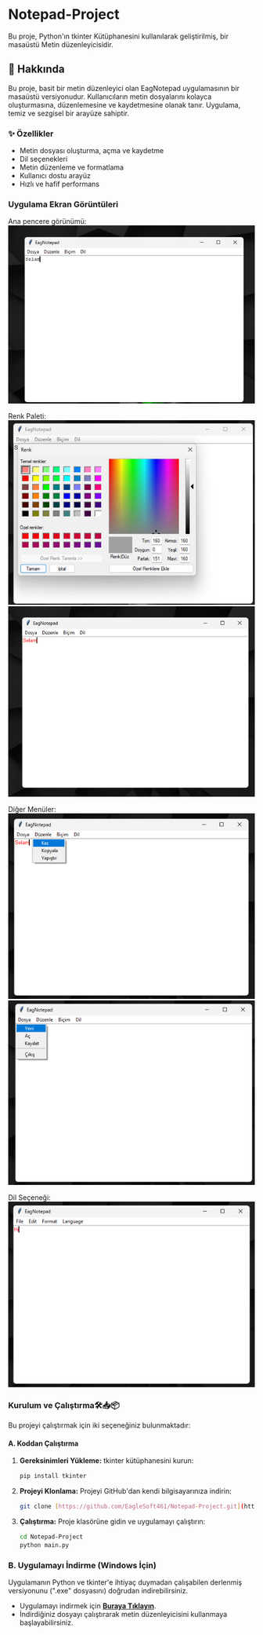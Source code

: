 # Notepad-Project
Bu proje, Python'ın tkinter Kütüphanesini kullanılarak geliştirilmiş, bir masaüstü Metin düzenleyicisidir.

## 📝 Hakkında

Bu proje, basit bir metin düzenleyici olan EagNotepad uygulamasının bir masaüstü versiyonudur. Kullanıcıların metin dosyalarını kolayca oluşturmasına, düzenlemesine ve kaydetmesine olanak tanır. Uygulama, temiz ve sezgisel bir arayüze sahiptir.

### ✨ Özellikler

- Metin dosyası oluşturma, açma ve kaydetme
- Dil seçenekleri
- Metin düzenleme ve formatlama
- Kullanıcı dostu arayüz
- Hızlı ve hafif performans

### Uygulama Ekran Görüntüleri

Ana pencere görünümü:
![Notepad Ana Penceresi](https://github.com/EagleSoft461/Notepad-Project/blob/master/%C4%B0mage/Ekran%20g%C3%B6r%C3%BCnt%C3%BCs%C3%BC%202025-09-03%20113147.png)

Renk Paleti:
![Dosya Menüsü](https://github.com/EagleSoft461/Notepad-Project/blob/master/%C4%B0mage/Ekran%20g%C3%B6r%C3%BCnt%C3%BCs%C3%BC%202025-09-03%20114007.png)
![Hakkında Penceresi](https://github.com/EagleSoft461/Notepad-Project/blob/master/%C4%B0mage/Ekran%20g%C3%B6r%C3%BCnt%C3%BCs%C3%BC%202025-09-03%20114033.png)

Diğer Menüler:
![Hakkında Penceresi](https://github.com/EagleSoft461/Notepad-Project/blob/master/%C4%B0mage/Ekran%20g%C3%B6r%C3%BCnt%C3%BCs%C3%BC%202025-09-03%20114050.png)
![Hakkında Penceresi](https://github.com/EagleSoft461/Notepad-Project/blob/master/%C4%B0mage/Ekran%20g%C3%B6r%C3%BCnt%C3%BCs%C3%BC%202025-09-03%20114104.png)

Dil Seçeneği:
![Hakkında Penceresi](https://github.com/EagleSoft461/Notepad-Project/blob/master/%C4%B0mage/Ekran%20g%C3%B6r%C3%BCnt%C3%BCs%C3%BC%202025-09-03%20114129.png)


### Kurulum ve Çalıştırma🛠️📥📦
Bu projeyi çalıştırmak için iki seçeneğiniz bulunmaktadır:

#### A. Koddan Çalıştırma
1.  **Gereksinimleri Yükleme:** tkinter kütüphanesini kurun:
    ```bash
    pip install tkinter
    ```
2.  **Projeyi Klonlama:** Projeyi GitHub'dan kendi bilgisayarınıza indirin:
    ```bash
    git clone [https://github.com/EagleSoft461/Notepad-Project.git](https://github.com/EagleSoft461/Notepad-Project.git)
    ```
3.  **Çalıştırma:** Proje klasörüne gidin ve uygulamayı çalıştırın:
    ```bash
    cd Notepad-Project
    python main.py
    ```
### B. Uygulamayı İndirme (Windows İçin)
Uygulamanın Python ve tkinter'e ihtiyaç duymadan çalışabilen derlenmiş versiyonunu (".exe" dosyasını) doğrudan indirebilirsiniz.

* Uygulamayı indirmek için **[Buraya Tıklayın](https://github.com/EagleSoft461/Notepad-Project/releases/tag/v1.0.0)**.
* İndirdiğiniz dosyayı çalıştırarak metin düzenleyicisini kullanmaya başlayabilirsiniz.
